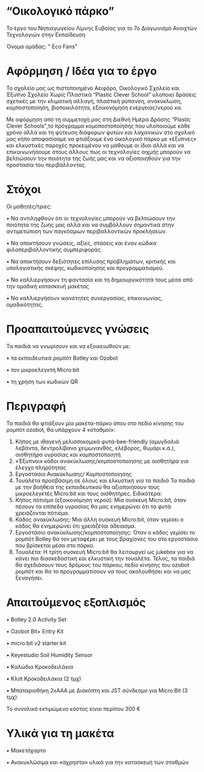 # “Οικολογικό πάρκο”
Το έργο του Νηπιαγωγείου Λίμνης Ευβοίας για το 7ο Διαγωνισμό Ανοιχτών Τεχνολογιών στην Εκπαίδευση 

Όνομα ομάδας: " Eco Fans"
# Αφόρμηση / Ιδέα  για το έργο
Το σχολείο μας ως πιστοποιημένο Αειφόρο, Οικολογικό Σχολείο και Έξυπνο Σχολείο Χωρίς Πλαστικά “Plastic Clever School” υλοποιεί δράσεις σχετικές με την κλιματική αλλαγή, πλαστική ρύπανση, ανακύκλωση, κομποστοποίηση, βιοποικιλότητα, εξοικονόμηση ενέργειας/νερού κα.

Με αφόρμηση από τη συμμετοχή μας στη Διεθνή Ημέρα Δράσης “Plastic Clever Schools",το πρόγραμμα κομοποστοποίησης που υλοποιούμε κάθε χρόνο αλλά και τη φύτευση διάφορων φυτών και λαχανικών στο σχολικό μας κήπο αποφασίσαμε να φτιάξουμε ένα οικολογικό πάρκο με «έξυπνες» και ελκυστικές παροχές προκειμένου να μάθουμε οι ίδιοι αλλά και να επικοινωνήσουμε στους άλλους πως οι τεχνολογίες αιχμής μπορούν να βελτιώσουν την ποιότητα της ζωής μας και να αξιοποιηθούν για την προστασία του περιβάλλοντος.
# Στόχοι
Οι μαθητές/τριες:

•	Να αντιληφθούν ότι οι τεχνολογίες μπορούν να βελτιώσουν την ποιότητα της ζωής μας αλλά και να συμβάλλουν σημαντικά στην αντιμετώπιση των παγκόσμιων περιβαλλοντικών προκλήσεων.

•	Να αποκτήσουν  γνώσεις, αξίες, στάσεις και έναν κώδικα φιλοπεριβαλλοντικής συμπεριφοράς.

•	Να αποκτήσουν δεξιότητες επίλυσης προβλημάτων, κριτικής και υπολογιστικής σκέψης, κωδικοποίησης και προγραμματισμού.

•	Να καλλιεργήσουν τη φαντασία και τη δημιουργικότητά τους μέσα από την ομαδική κατασκευή μακέτας

•	Να καλλιεργήσουν ικανότητες συνεργασίας, επικοινωνίας, ομαδικότητας.

# Προαπαιτούμενες γνώσεις
Τα παιδιά να γνωρίσουν και να εξοικειωθούν με:

•	τα εκπαιδευτικά ρομπότ Botley και Ozobot 

•	τον μικροελεγκτή Micro:bit 

•	τη χρήση των κωδικών QR

# Περιγραφή 
Τα παιδιά θα φτιάξουν μία μακέτα-πάρκο όπου στο πεδίο κίνησης του ρομπότ ozobot, θα υπάρχουν 4 «σταθμοί»: 
1.	Κήπος με ιθαγενή μελισσοκομικά φυτά-bee-friendly (αμυγδαλιά λεβάντα, δεντρολίβανο χειμωνανθός, ελέβορος, θυμάρι κ.ά.),  αισθητήρα υγρασίας και κομποστοποιητή
2.	«Έξυπνοι» κάδοι ανακύκλωσης/κομποστοποίησης με αισθητήρα για έλεγχο πληρότητας
3.	Εργοστάσιο Ανακύκλωσης/ Κομποστοποίησης 
4.	Τουαλέτα προσβάσιμη σε όλους και ελκυστική για τα παιδιά
Τα παιδιά με την βοήθεια της εκπαιδευτικού θα αξιοποιήσουν τους μικροελεγκτές Micro:bit και τους αισθητήρες. Ειδικότερα:
1.	Κήπος πότισμα (εξοικονόμηση νερού): Μία συσκευή Micro:bit, όταν πέσουν τα επίπεδα υγρασίας θα μας ενημερώνει ότι τα φυτά χρειάζονται πότισμα.
2.	Κάδος ανακύκλωσης: Μια άλλη συσκευή Micro:bit, όταν γεμίσει ο κάδος θα ενημερώνει ότι χρειάζεται άδειασμα.
3.	Εργοστάσιο ανακύκλωσης/κομποστοποίησης: Όταν ο κάδος γεμίσει το ρομπότ Botley θα τον μεταφέρει με τους βραχίονες του στο εργοστάσιο που βρίσκεται μέσα στο πάρκο.
4.	Τουαλέτα: Η τρίτη συσκευή Micro:bit θα λειτουργεί ως jukebox για να κάνει πιο διασκεδαστική και ελκυστική την τουαλέτα.
Τέλος, τα παιδιά θα σχεδιάσουν τους δρόμους του πάρκου, πεδίο κίνησης του ozobot ρομπότ και θα το προγραμματίσουν να τους ακολουθήσει και να μας ξεναγήσει.
# Απαιτούμενος εξοπλισμός 
•	Botley 2.0 Activity Set  

•	Ozobot Bit+ Entry Kit 

•	 micro:bit v2 starter:kit  

•	Keyestudio Soil Humidity Sensor 

•	Καλώδια Κροκοδειλάκια 

•	Κλιπ Κροκοδειλάκια (2 τμχ)

•	Μπαταριοθήκη 2xΑΑA με Διακόπτη και JST σύνδεσμο για Micro:Bit (3 τμχ) 

Το συνολικό εκτιμώμενο κόστος είναι περίπου 300 € 
# Υλικά για τη μακέτα
•	Μακετόχαρτο

•	Ανακυκλώσιμα και «άχρηστα» υλικά για την κατασκευή των σταθμών
